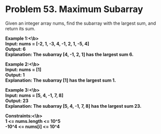 # Problem 53. Maximum Subarray
Given an integer array nums, find the subarray with the largest sum, and return its sum.

<b>Example 1:<\b><br>
Input: nums = [-2, 1, -3, 4, -1, 2, 1, -5, 4]<br>
Output: 6<br>
Explanation: The subarray [4, -1, 2, 1] has the largest sum 6.

<b>Example 2:<\b><br>
Input: nums = [1]<br>
Output: 1<br>
Explanation: The subarray [1] has the largest sum 1.

<b>Example 3:<\b><br>
Input: nums = [5, 4, -1, 7, 8]<br>
Output: 23<br>
Explanation: The subarray [5, 4, -1, 7, 8] has the largest sum 23.
 
<b>Constraints:<\b><br>
1 <= nums.length <= 10^5<br>
-10^4 <= nums[i] <= 10^4
